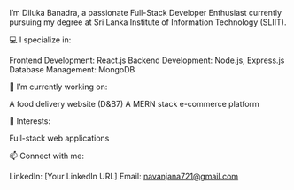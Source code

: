  I’m Diluka Banadra, a passionate Full-Stack Developer  Enthusiast currently pursuing my degree at Sri Lanka Institute of Information Technology (SLIIT).

💻 I specialize in:

Frontend Development: React.js
Backend Development: Node.js, Express.js
Database Management: MongoDB

🌱 I’m currently working on:

A food delivery website (D&B7)
A MERN stack e-commerce platform

🚀 Interests:

Full-stack web applications
 
 
📫 Connect with me:

LinkedIn: [Your LinkedIn URL]
Email: navanjana721@gmail.com
